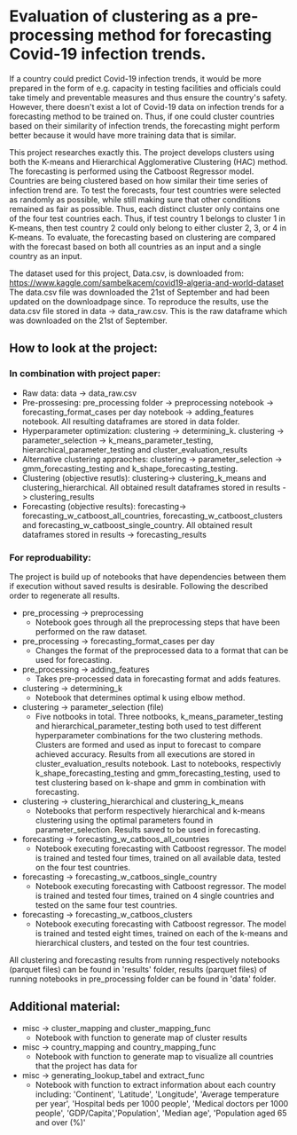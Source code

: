 # Evaluation of clustering as a pre-processing method for forecasting Covid-19 infection trends.

If a country could predict Covid-19 infection trends, it would be more prepared in the form of e.g. capacity in testing facilities and officials could take timely and preventable measures and thus ensure the country's safety. However, there doesn't exist a lot of Covid-19 data on infection trends for a forecasting method to be trained on. Thus, if one could cluster countries based on their similarity of infection trends, the forecasting might perform better because it would have more training data that is similar.

This project researches exactly this. The project develops clusters using both the K-means and Hierarchical Agglomerative Clustering (HAC) method. The forecasting is performed using the Catboost Regressor model. Countries are being clustered based on how similar their time series of infection trend are. To test the forecasts, four test countries were selected as randomly as possible, while still making sure that other conditions remained as fair as possible. Thus, each distinct cluster only contains one of the four test countries each. Thus, if test country 1 belongs to cluster 1 in K-means, then test country 2 could only belong to either cluster 2, 3, or 4 in K-means. To evaluate, the forecasting based on clustering are compared with the forecast based on both all countries as an input and a single country as an input.


The dataset used for this project, Data.csv, is downloaded from: 
https://www.kaggle.com/sambelkacem/covid19-algeria-and-world-dataset  
The data.csv file was downloaded the 21st of September and had been updated on the downloadpage since. To reproduce the results, use the data.csv file stored in data -> data_raw.csv. This is the raw dataframe which was downloaded on the 21st of September.

## How to look at the project:
### In combination with project paper:
* Raw data: data -> data_raw.csv
* Pre-prossesing: pre_processing folder -> preprocessing notebook -> forecasting_format_cases per day notebook -> adding_features notebook. All resulting dataframes are stored in data folder.
* Hyperparameter optimization: clustering -> determining_k. clustering -> parameter_selection -> k_means_parameter_testing, hierarchical_parameter_testing and cluster_evaluation_results
* Alternative clustering appraoches: clustering -> parameter_selection -> gmm_forecasting_testing and k_shape_forecasting_testing.
* Clustering (objective resutls): clustering-> clustering_k_means and clustering_hierarchical. All obtained result dataframes stored in results -> clustering_results
* Forecasting (objective results): forecasting-> forecasting_w_catboost_all_countries, forecasting_w_catboost_clusters and forecasting_w_catboost_single_country. All obtained result dataframes stored in results -> forecasting_results
    
### For reproduability:
The project is build up of notebooks that have dependencies between them if execution without saved results is desirable. Following the described order to regenerate all results. 
* pre_processing -> preprocessing
    * Notebook goes through all the preprocessing steps that have been performed on the raw dataset.
* pre_processing -> forecasting_format_cases per day
    * Changes the format of the preprocessed data to a format that can be used for forecasting.
* pre_processing -> adding_features 
    * Takes pre-processed data in forecasting format and adds features.
* clustering -> determining_k
    * Notebook that determines optimal k using elbow method.
* clustering -> parameter_selection (file)
    * Five notbooks in total. Three notbooks, k_means_parameter_testing and hierarchical_parameter_testing both used to test different hyperparameter combinations for the two clustering methods. Clusters are formed and used as input to forecast to compare achieved accuracy. Results from all executions are stored in cluster_evaluation_results notebook. Last to notebooks, respectivly k_shape_forecasting_testing and gmm_forecasting_testing, used to test clustering based on k-shape and gmm in combination with forecasting.
* clustering -> clustering_hierarchical and clustering_k_means
    * Notebooks that perform respectively hierarchical and k-means clustering using the optimal parameters found in parameter_selection. Results saved to be used in forecasting.
* forecasting -> forecasting_w_catboos_all_countries
    * Notebook executing forecasting with Catboost regressor. The model is trained and tested four times, trained on all available data, tested on the four test countries.
* forecasting -> forecasting_w_catboos_single_country
    * Notebook executing forecasting with Catboost regressor. The model is trained and tested four times, trained on 4 single countries and tested on the same four test countries.
* forecasting -> forecasting_w_catboos_clusters
    * Notebook executing forecasting with Catboost regressor. The model is trained and tested eight times, trained on each of the k-means and hierarchical clusters, and tested on the four test countries.

All clustering and forecasting results from running respectively notebooks (parquet files) can be found in 'results' folder, results (parquet files) of running notebooks in pre_processing folder can be found in 'data' folder.

## Additional material:
* misc -> cluster_mapping and cluster_mapping_func
    * Notebook with function to generate map of cluster results
* misc -> country_mapping and country_mapping_func
    * Notebook with function to generate map to visualize all countries that the project has data for
* misc -> generating_lookup_tabel and extract_func
    * Notebook with function to extract information about each country including: 'Continent', 'Latitude', 'Longitude', 'Average temperature per year', 'Hospital beds per 1000 people', 'Medical doctors per 1000 people', 'GDP/Capita','Population', 'Median age', 'Population aged 65 and over (%)'
